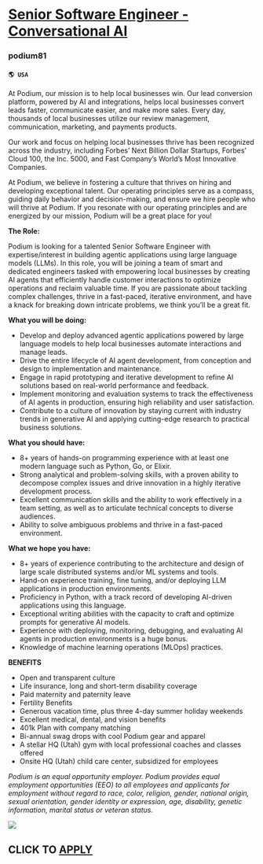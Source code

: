 # [Senior Software Engineer - Conversational AI](https://www.remotewlb.com/apply/senior-software-engineer-conversational-ai-47789)  
### podium81  
#### `🌎 USA`  

At Podium, our mission is to help local businesses win. Our lead conversion platform, powered by AI and integrations, helps local businesses convert leads faster, communicate easier, and make more sales. Every day, thousands of local businesses utilize our review management, communication, marketing, and payments products.

Our work and focus on helping local businesses thrive has been recognized across the industry, including Forbes’ Next Billion Dollar Startups, Forbes’ Cloud 100, the Inc. 5000, and Fast Company’s World’s Most Innovative Companies.

At Podium, we believe in fostering a culture that thrives on hiring and developing exceptional talent. Our operating principles serve as a compass, guiding daily behavior and decision-making, and ensure we hire people who will thrive at Podium. If you resonate with our operating principles and are energized by our mission, Podium will be a great place for you!

 **The Role:**

Podium is looking for a talented Senior Software Engineer with expertise/interest in building agentic applications using large language models (LLMs). In this role, you will be joining a team of smart and dedicated engineers tasked with empowering local businesses by creating AI agents that efficiently handle customer interactions to optimize operations and reclaim valuable time. If you are passionate about tackling complex challenges, thrive in a fast-paced, iterative environment, and have a knack for breaking down intricate problems, we think you’ll be a great fit.

**What you will be doing:**

  * Develop and deploy advanced agentic applications powered by large language models to help local businesses automate interactions and manage leads.
  * Drive the entire lifecycle of AI agent development, from conception and design to implementation and maintenance.
  * Engage in rapid prototyping and iterative development to refine AI solutions based on real-world performance and feedback.
  * Implement monitoring and evaluation systems to track the effectiveness of AI agents in production, ensuring high reliability and user satisfaction.
  * Contribute to a culture of innovation by staying current with industry trends in generative AI and applying cutting-edge research to practical business solutions.

**What you should have:**

  * 8+ years of hands-on programming experience with at least one modern language such as Python, Go, or Elixir.
  * Strong analytical and problem-solving skills, with a proven ability to decompose complex issues and drive innovation in a highly iterative development process.
  * Excellent communication skills and the ability to work effectively in a team setting, as well as to articulate technical concepts to diverse audiences.
  * Ability to solve ambiguous problems and thrive in a fast-paced environment.

**What we hope you have:**

  * 8+ years of experience contributing to the architecture and design of large scale distributed systems and/or ML systems and tools.
  * Hand-on experience training, fine tuning, and/or deploying LLM applications in production environments.
  * Proficiency in Python, with a track record of developing AI-driven applications using this language.
  * Exceptional writing abilities with the capacity to craft and optimize prompts for generative AI models.
  * Experience with deploying, monitoring, debugging, and evaluating AI agents in production environments is a huge bonus.
  * Knowledge of machine learning operations (MLOps) practices.

**BENEFITS**

  * Open and transparent culture 
  * Life insurance, long and short-term disability coverage
  * Paid maternity and paternity leave
  * Fertility Benefits
  * Generous vacation time, plus three 4-day summer holiday weekends
  * Excellent medical, dental, and vision benefits
  * 401k Plan with company matching
  * Bi-annual swag drops with cool Podium gear and apparel 
  * A stellar HQ (Utah) gym with local professional coaches and classes offered
  * Onsite HQ (Utah) child care center, subsidized for employees

_Podium is an equal opportunity employer. Podium provides equal employment opportunities (EEO) to all employees and applicants for employment without regard to race, color, religion, gender, national origin, sexual orientation, gender identity or expression, age, disability, genetic information, marital status or veteran status._

![](https://remotive.com/job/track/1899905/blank.gif?source=public_api)  
## CLICK TO [APPLY](https://www.remotewlb.com/apply/senior-software-engineer-conversational-ai-47789)

